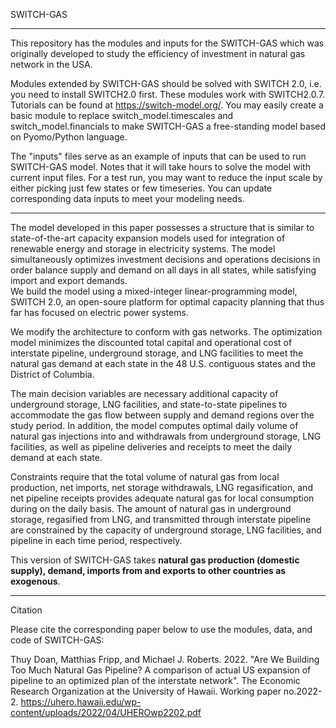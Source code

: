 SWITCH-GAS
______________________________________________________________________________________________________________________________

This repository has the modules and inputs for the SWITCH-GAS which was originally developed to study the efficiency of investment in natural gas network in the USA.

Modules extended by SWITCH-GAS should be solved with SWITCH 2.0, i.e. you need to install SWITCH2.0 first. These modules work with SWITCH2.0.7. Tutorials can be found at https://switch-model.org/. 
You may easily create a basic module to replace switch_model.timescales and switch_model.financials to make SWITCH-GAS a free-standing model based on Pyomo/Python language.

The "inputs" files serve as an example of inputs that can be used to run SWITCH-GAS model. Notes that it will take hours to solve the model with current input files. 
For a test run, you may want to reduce the input scale by either picking just few states or few timeseries. You can update corresponding data inputs to meet your modeling needs.

______________________________________________________________________________________________________________________________
The model developed in this paper possesses a structure that is similar to state-of-the-art capacity expansion models used for integration of renewable energy and storage in electricity systems. 
The model simultaneously optimizes investment decisions and operations decisions in order balance supply and demand on all days in all states, while satisfying import and export demands.  
We build the model using a mixed-integer linear-programming model, SWITCH 2.0, an open-soure platform for optimal capacity planning 
that thus far has focused on electric power systems. 

We modify the architecture to conform with gas networks. The optimization model minimizes the discounted total capital and operational cost of interstate pipeline, underground storage, 
and LNG facilities to meet the natural gas demand at each state in the 48 U.S. contiguous states and the District of Columbia. 

The main decision variables are necessary additional capacity of underground storage, LNG facilities, and state-to-state pipelines to accommodate the gas flow between supply and demand regions over the study period. 
In addition, the model computes optimal daily volume of natural gas injections into and withdrawals from underground storage, LNG facilities, as well as pipeline deliveries and receipts to meet the daily demand at each state. 

Constraints require that the total volume of natural gas from local production, net imports, net storage withdrawals, LNG regasification, and net pipeline receipts provides adequate natural gas for local consumption during on the daily basis. 
The amount of natural gas in underground storage, regasified from LNG, and transmitted through interstate pipeline are constrained by the capacity of underground storage, LNG facilities, and pipeline in each time period, respectively. 

This version of SWITCH-GAS takes **natural gas production (domestic supply), demand, imports from and exports to other countries as exogenous**. 

______________________________________________________________________________________________________________________________
Citation

Please cite the corresponding paper below to use the modules, data, and code of SWITCH-GAS:

Thuy Doan, Matthias Fripp, and Michael J. Roberts. 2022. "Are We Building Too Much Natural Gas Pipeline? A comparison of actual US expansion of pipeline to an optimized plan of the interstate network". 
The Economic Research Organization at the University of Hawaii. Working paper no.2022-2. https://uhero.hawaii.edu/wp-content/uploads/2022/04/UHEROwp2202.pdf

